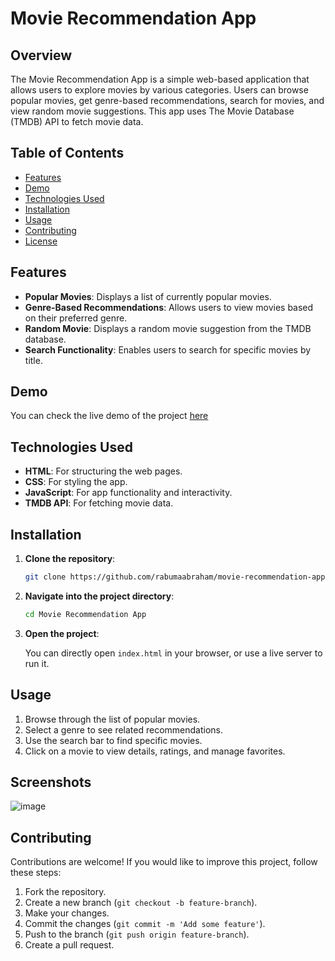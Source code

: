 # Movie Recommendation App

## Overview

The Movie Recommendation App is a simple web-based application that allows users to explore movies by various categories. Users can browse popular movies, get genre-based recommendations, search for movies, and view random movie suggestions. This app uses The Movie Database (TMDB) API to fetch movie data.

## Table of Contents

- [Features](#features)
- [Demo](#demo)
- [Technologies Used](#technologies-used)
- [Installation](#installation)
- [Usage](#usage)
- [Contributing](#contributing)
- [License](#license)

## Features

- **Popular Movies**: Displays a list of currently popular movies.
- **Genre-Based Recommendations**: Allows users to view movies based on their preferred genre.
- **Random Movie**: Displays a random movie suggestion from the TMDB database.
- **Search Functionality**: Enables users to search for specific movies by title.

## Demo

You can check the live demo of the project [here](https://rabumaabraham.github.io/movie-recommendation-app/)

## Technologies Used

- **HTML**: For structuring the web pages.
- **CSS**: For styling the app.
- **JavaScript**: For app functionality and interactivity.
- **TMDB API**: For fetching movie data.

## Installation

1. **Clone the repository**:

    ```bash
    git clone https://github.com/rabumaabraham/movie-recommendation-app.git
    ```

2. **Navigate into the project directory**:

    ```bash
    cd Movie Recommendation App
    ```

3. **Open the project**:

    You can directly open `index.html` in your browser, or use a live server to run it.

## Usage

1. Browse through the list of popular movies.
2. Select a genre to see related recommendations.
3. Use the search bar to find specific movies.
4. Click on a movie to view details, ratings, and manage favorites.

## Screenshots

![image](https://github.com/user-attachments/assets/37cc49ee-db19-4928-b8ac-a652fb1c992e)


## Contributing

Contributions are welcome! If you would like to improve this project, follow these steps:

1. Fork the repository.
2. Create a new branch (`git checkout -b feature-branch`).
3. Make your changes.
4. Commit the changes (`git commit -m 'Add some feature'`).
5. Push to the branch (`git push origin feature-branch`).
6. Create a pull request.
